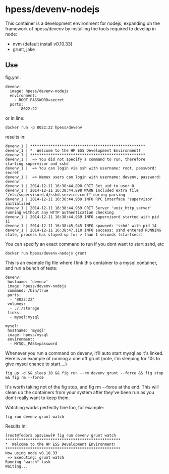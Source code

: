 # hpess/devenv-nodejs
This container is a development environment for nodejs, expanding on the framework of hpess/devenv by installing the tools required to develop in node:
 - nvm (default install v0.10.33)
 - grunt, jake

## Use
fig.yml:
```
devenv:
  image: hpess/devenv-nodejs
  environment:
    - ROOT_PASSWORD=secret
  ports:
    - '8022:22'
```
or in line:
```
docker run -p 8022:22 hpess/devenv
```
results in:
```
devenv_1 | ***************************************************
devenv_1 | *  Welcome to the HP ESS Development Environment!  
devenv_1 | ***************************************************
devenv_1 |  => You did not specify a command to run, therefore starting supervisor and sshd
devenv_1 |  => You can login via ssh with username: root, password: secret
devenv_1 |  => Wemux users can login with username: devenv, password: devenv
devenv_1 | 2014-12-11 16:38:44,898 CRIT Set uid to user 0
devenv_1 | 2014-12-11 16:38:44,898 WARN Included extra file "/etc/supervisord.d/sshd.service.conf" during parsing
devenv_1 | 2014-12-11 16:38:44,939 INFO RPC interface 'supervisor' initialized
devenv_1 | 2014-12-11 16:38:44,939 CRIT Server 'unix_http_server' running without any HTTP authentication checking
devenv_1 | 2014-12-11 16:38:44,939 INFO supervisord started with pid 11
devenv_1 | 2014-12-11 16:38:45,945 INFO spawned: 'sshd' with pid 14
devenv_1 | 2014-12-11 16:38:47,110 INFO success: sshd entered RUNNING state, process has stayed up for > than 1 seconds (startsecs)
```
You can specify an exact command to run if you dont want to start sshd, etc
```
docker run hpess/devenv-nodejs grunt
```
This is an example fig file where I link this container to a mysql container, and run a bunch of tests:
```
devenv:
 hostname: 'devenv'
 image: hpess/devenv-nodejs
 command: /bin/true
 ports: 
  - '8022:22'
 volumes: 
  - ./:/storage
 links:
  - mysql:mysql

mysql:
 hostname: 'mysql'
 image: hpess/mysql
 environment:
  - MYSQL_PASS=password
```
Whenever you run a command on devenv, it'll auto start mysql as it's linked.
Here is an example of running a one off grunt (note, i'm sleeping for 10s to give mysql chance to start....)
```
fig up -d && sleep 10 && fig run --rm devenv grunt --force && fig stop && fig rm --force
```
It's worth taking not of the fig stop, and fig rm --force at the end.  This will clean up the containers from your system after they've been run as you don't really want to keep them.

Watching works perfectly fine too, for example:
```
fig run devenv grunt watch
```
Results in:
```
[root@fedora opsview]# fig run devenv grunt watch
***************************************************
*  Welcome to the HP ESS Development Environment!  
***************************************************
Now using node v0.10.33
 => Executing: grunt watch
Running "watch" task
Waiting...
```
